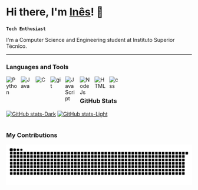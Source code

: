 # Hi there, I'm [Inês](https://github.com/inesiscosta)! 👋

**`Tech Enthusiast`**

I'm a Computer Science and Engineering student at Instituto Superior Técnico.

---

### Languages and Tools

<img align="left" alt="Python" width="30px" style="padding-right:10px;" src="https://cdn.jsdelivr.net/gh/devicons/devicon@latest/icons/python/python-original.svg"/>
<img align="left" alt="Java" width="30px" style="padding-right:10px;" src="https://cdn.jsdelivr.net/gh/devicons/devicon@latest/icons/java/java-original.svg"/>
<img align="left" alt="C" width="30px" style="padding-right:10px;" src="https://cdn.jsdelivr.net/gh/devicons/devicon@latest/icons/c/c-original.svg"/>
<img align="left" alt="git" width="30px" style="padding-right:10px;" src="https://cdn.jsdelivr.net/gh/devicons/devicon@latest/icons/git/git-original.svg"/>
<img align="left" alt="JavaScript" width="30px" style="padding-right:10px;" src="https://cdn.jsdelivr.net/gh/devicons/devicon@latest/icons/javascript/javascript-original.svg"/>
<img align="left" alt="NodeJs" width="30px" style="padding-right:10px;" src="https://cdn.jsdelivr.net/gh/devicons/devicon@latest/icons/nodejs/nodejs-original-wordmark.svg"/>
<img align="left" alt="HTML" width="30px" style="padding-right:10px;" src="https://cdn.jsdelivr.net/gh/devicons/devicon@latest/icons/html5/html5-plain.svg"/>
<img align="left" alt="css" width="30px" style="padding-right:10px;" src="https://cdn.jsdelivr.net/gh/devicons/devicon@latest/icons/css3/css3-plain.svg"/>
<br />

#

### GitHub Stats
[![GitHub stats-Dark](https://github-readme-stats-inesiscosta.vercel.app/api?username=inesiscosta&show&hide_border=true&show_icons=true&bg_color=0d1116&icon_color=40B883&text_color=FFFEFE&title_color=40B883#gh-dark-mode-only)](https://github.com/inesiscosta/github-readme-stats#gh-dark-mode-only)
[![GitHub stats-Light](https://github-readme-stats-inesiscosta.vercel.app/api?username=inesiscosta&show_icons=true&theme=vue#gh-light-mode-only)](https://github.com/inesiscosta/github-readme-stats#gh-light-mode-only)
#

### My Contributions
<picture>
  <source media="(prefers-color-scheme: dark)" srcset="https://raw.githubusercontent.com/inesiscosta/inesiscosta/output/github-contribution-grid-snake-dark.svg?palette=github-dark.svg" />
  <source media="(prefers-color-scheme: light)" srcset="https://raw.githubusercontent.com/inesiscosta/inesiscosta/output/github-contribution-grid-snake.svg" />
  <img alt="snake eating my contributions" src="https://raw.githubusercontent.com/inesiscosta/inesiscosta/output/github-contribution-grid-snake.svg" />
</picture>
